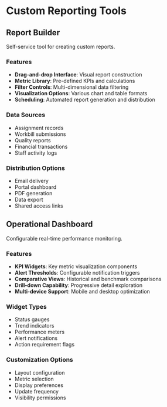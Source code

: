 
# Custom Reporting Tools

## Report Builder
Self-service tool for creating custom reports.

### Features
- **Drag-and-drop Interface**: Visual report construction
- **Metric Library**: Pre-defined KPIs and calculations
- **Filter Controls**: Multi-dimensional data filtering
- **Visualization Options**: Various chart and table formats
- **Scheduling**: Automated report generation and distribution

### Data Sources
- Assignment records
- Workbill submissions
- Quality reports
- Financial transactions
- Staff activity logs

### Distribution Options
- Email delivery
- Portal dashboard
- PDF generation
- Data export
- Shared access links

## Operational Dashboard
Configurable real-time performance monitoring.

### Features
- **KPI Widgets**: Key metric visualization components
- **Alert Thresholds**: Configurable notification triggers
- **Comparative Views**: Historical and benchmark comparisons
- **Drill-down Capability**: Progressive detail exploration
- **Multi-device Support**: Mobile and desktop optimization

### Widget Types
- Status gauges
- Trend indicators
- Performance meters
- Alert notifications
- Action requirement flags

### Customization Options
- Layout configuration
- Metric selection
- Display preferences
- Update frequency
- Visibility permissions
